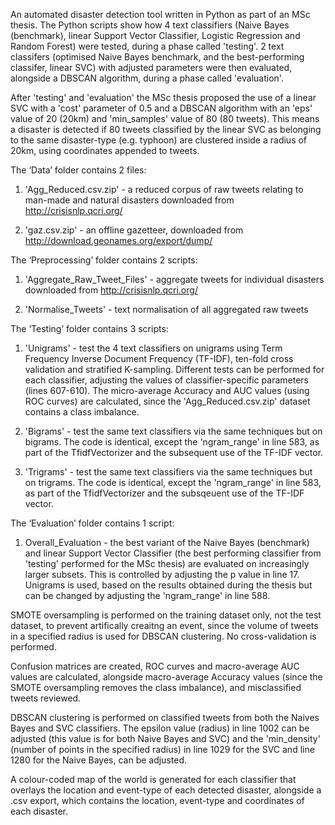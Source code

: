 An automated disaster detection tool written in Python as part of an MSc thesis. The Python scripts show how 4 text classifiers (Naive Bayes (benchmark), linear Support Vector Classifier, Logistic Regression and Random Forest) were tested, during a phase called 'testing'. 2 text classifers (optimised Naive Bayes benchmark, and the best-performing classifer, linear SVC) with adjusted parameters were then evaluated, alongside a DBSCAN algorithm, during a phase called 'evaluation'. 

After 'testing' and 'evaluation' the MSc thesis proposed the use of a linear SVC with a 'cost' parameter of 0.5 and a DBSCAN algorithm with an 'eps' value of 20 (20km) and 'min_samples' value of 80 (80 tweets). This means a disaster is detected if 80 tweets classified by the linear SVC as belonging to the same disaster-type (e.g. typhoon) are clustered inside a radius of 20km, using coordinates appended to tweets.



The ‘Data’ folder contains 2 files:

1) 'Agg_Reduced.csv.zip' - a reduced corpus of raw tweets relating to man-made and natural disasters downloaded from http://crisisnlp.qcri.org/

2) 'gaz.csv.zip' - an offline gazetteer, downloaded from http://download.geonames.org/export/dump/



The ‘Preprocessing’ folder contains 2 scripts:

1) 'Aggregate_Raw_Tweet_Files' - aggregate tweets for individual disasters downloaded from http://crisisnlp.qcri.org/

2) 'Normalise_Tweets' - text normalisation of all aggregated raw tweets



The ‘Testing’ folder contains 3 scripts:

1) 'Unigrams' - test the 4 text classifiers on unigrams using Term Frequency Inverse Document Frequency (TF-IDF), ten-fold cross validation and stratified K-sampling. Different tests can be performed for each classifier, adjusting the values of classifier-specific parameters (lines 607-610). The micro-average Accuracy and AUC values (using ROC curves) are calculated, since the 'Agg_Reduced.csv.zip' dataset contains a class imbalance.

2) 'Bigrams' - test the same text classifiers via the same techniques but on bigrams. The code is identical, except the 'ngram_range' in line 583, as part of the TfidfVectorizer and the subsequent use of the TF-IDF vector.

3) 'Trigrams' - test the same text classifiers via the same techniques but on trigrams. The code is identical, except the 'ngram_range' in line 583, as part of the TfidfVectorizer and the subsqeuent use of the TF-IDF vector.


The ‘Evaluation’ folder contains 1 script:

1) Overall_Evaluation - the best variant of the Naive Bayes (benchmark) and linear Support Vector Classifier (the best performing classifier from 'testing' performed for the MSc thesis) are evaluated on increasingly larger subsets. This is controlled by adjusting the p value in line 17. Unigrams is used, based on the results obtained during the thesis but can be changed by adjusting the 'ngram_range' in line 588. 

SMOTE oversampling is performed on the training dataset only, not the test dataset, to prevent artifically creaitng an event, since the volume of tweets in a specified radius is used for DBSCAN clustering. No cross-validation is performed. 

Confusion matrices are created, ROC curves and macro-average AUC values are calculated, alongside macro-average Accuracy values (since the SMOTE oversampling removes the class imbalance), and misclassified tweets reviewed. 

DBSCAN clustering is performed on classified tweets from both the Naives Bayes and SVC classifiers. The epsilon value (radius) in line 1002 can be adjusted (this value is for both Naive Bayes and SVC) and the 'min_density' (number of points in the specified radius) in line 1029 for the SVC and line 1280 for the Naive Bayes, can be adjusted. 

A colour-coded map of the world is generated for each classifier that overlays the location and event-type of each detected disaster, alongside a .csv export, which contains the location, event-type and coordinates of each disaster.

